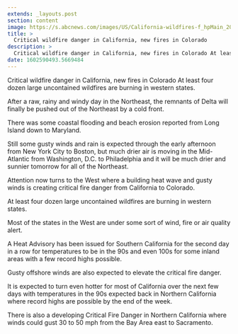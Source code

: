 ```yaml
--- 
extends: _layouts.post 
section: content 
image: https://s.abcnews.com/images/US/California-wildfires-f_hpMain_20201013-065334_16x9_992.jpg 
title: > 
  Critical wildfire danger in California, new fires in Colorado 
description: > 
  Critical wildfire danger in California, new fires in Colorado At least four dozen large uncontained wildfires are burning in western states.Attention now turns to the West where a building heat wave and gusty winds is creating critical fire danger from California to Colorado.At least four dozen large uncontained wildfires are burning in western states.Gusty offshore winds are also expected to elevate the critical fire danger.There is also a developing Critical Fire Danger in Northern California where winds could gust 30 to 50 mph from the Bay Area east to Sacramento. 
date: 1602590493.5669484 
--- 
```

Critical wildfire danger in California, new fires in Colorado At least four dozen large uncontained wildfires are burning in western states.

After a raw, rainy and windy day in the Northeast, the remnants of Delta will finally be pushed out of the Northeast by a cold front.

There was some coastal flooding and beach erosion reported from Long Island down to Maryland.

Still some gusty winds and rain is expected through the early afternoon from New York City to Boston, but much drier air is moving in the Mid-Atlantic from Washington, D.C. to Philadelphia and it will be much drier and sunnier tomorrow for all of the Northeast.

Attention now turns to the West where a building heat wave and gusty winds is creating critical fire danger from California to Colorado.

At least four dozen large uncontained wildfires are burning in western states.

Most of the states in the West are under some sort of wind, fire or air quality alert.

A Heat Advisory has been issued for Southern California for the second day in a row for temperatures to be in the 90s and even 100s for some inland areas with a few record highs possible.

Gusty offshore winds are also expected to elevate the critical fire danger.

It is expected to turn even hotter for most of California over the next few days with temperatures in the 90s expected back in Northern California where record highs are possible by the end of the week.

There is also a developing Critical Fire Danger in Northern California where winds could gust 30 to 50 mph from the Bay Area east to Sacramento.